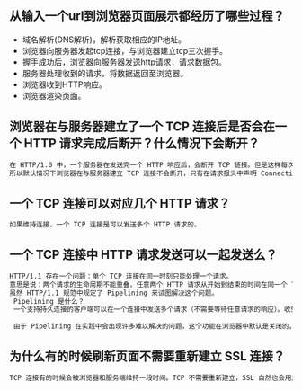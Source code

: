 ## 从输入一个url到浏览器页面展示都经历了哪些过程？
* 域名解析(DNS解析)，解析获取相应的IP地址。
* 浏览器向服务器发起tcp连接，与浏览器建立tcp三次握手。
* 握手成功后，浏览器向服务器发送http请求，请求数据包。
* 服务器处理收到的请求，将数据返回至浏览器。
* 浏览器收到HTTP响应。
* 浏览器渲染页面。

## 浏览器在与服务器建立了一个 TCP 连接后是否会在一个 HTTP 请求完成后断开？什么情况下会断开？
```bash
在 HTTP/1.0 中，一个服务器在发送完一个 HTTP 响应后，会断开 TCP 链接。但是这样每次请求都会重新建立和断开 TCP 连接，代价过大。所以虽然标准中没有设定，某些服务器对 Connection: keep-alive 的 Header 进行了支持。意思是说，完成这个 HTTP 请求之后，不要断开 HTTP 请求使用的 TCP 连接。这样的好处是连接可以被重新使用，之后的 HTTP 请求可以避免连接的初始化和 SSL 的开销。
所以默认情况下浏览器在与服务器建立 TCP 连接不会断开，只有在请求报头中声明 Connection: close 才会在请求完成后关闭连接。
```
## 一个 TCP 连接可以对应几个 HTTP 请求？
```bash
如果维持连接，一个 TCP 连接是可以发送多个 HTTP 请求的。
```
## 一个 TCP 连接中 HTTP 请求发送可以一起发送么？
```bash
HTTP/1.1 存在一个问题：单个 TCP 连接在同一时刻只能处理一个请求。
意思是说：两个请求的生命周期不能重叠，任意两个 HTTP 请求从开始到结束的时间在同一个 TCP 连接里不能重叠。
虽然 HTTP/1.1 规范中规定了 Pipelining 来试图解决这个问题。
 Pipelining 是什么？
 一个支持持久连接的客户端可以在一个连接中发送多个请求（不需要等待任意请求的响应）。收到请求的服务器必须按照请求收到的顺序发送响应。
 
 由于 Pipelining 在实践中会出现许多难以解决的问题，这个功能在浏览器中默认是关闭的，但是HTTP2 提供了 Multiplexing 多路传输特性，可以在一个 TCP 连接中同时完成多个 HTTP 请求。
```
## 为什么有的时候刷新页面不需要重新建立 SSL 连接？
```bash
TCP 连接有的时候会被浏览器和服务端维持一段时间。TCP 不需要重新建立，SSL 自然也会用之前的。
```
